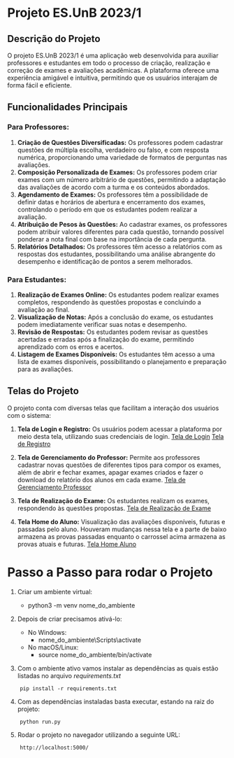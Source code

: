 # Projeto ES.UnB 2023/1

## Descrição do Projeto

O projeto ES.UnB 2023/1 é uma aplicação web desenvolvida para auxiliar professores e estudantes em todo o processo de criação, realização e correção de exames e avaliações acadêmicas. A plataforma oferece uma experiência amigável e intuitiva, permitindo que os usuários interajam de forma fácil e eficiente.

## Funcionalidades Principais

### Para Professores:

1. **Criação de Questões Diversificadas:** Os professores podem cadastrar questões de múltipla escolha, verdadeiro ou falso, e com resposta numérica, proporcionando uma variedade de formatos de perguntas nas avaliações.
2. **Composição Personalizada de Exames:** Os professores podem criar exames com um número arbitrário de questões, permitindo a adaptação das avaliações de acordo com a turma e os conteúdos abordados.
3. **Agendamento de Exames:** Os professores têm a possibilidade de definir datas e horários de abertura e encerramento dos exames, controlando o período em que os estudantes podem realizar a avaliação.
4. **Atribuição de Pesos às Questões:** Ao cadastrar exames, os professores podem atribuir valores diferentes para cada questão, tornando possível ponderar a nota final com base na importância de cada pergunta.
5. **Relatórios Detalhados:** Os professores têm acesso a relatórios com as respostas dos estudantes, possibilitando uma análise abrangente do desempenho e identificação de pontos a serem melhorados.

### Para Estudantes:

1. **Realização de Exames Online:** Os estudantes podem realizar exames completos, respondendo às questões propostas e concluindo a avaliação ao final.
2. **Visualização de Notas:** Após a conclusão do exame, os estudantes podem imediatamente verificar suas notas e desempenho.
3. **Revisão de Respostas:** Os estudantes podem revisar as questões acertadas e erradas após a finalização do exame, permitindo aprendizado com os erros e acertos.
4. **Listagem de Exames Disponíveis:** Os estudantes têm acesso a uma lista de exames disponíveis, possibilitando o planejamento e preparação para as avaliações.

## Telas do Projeto

O projeto conta com diversas telas que facilitam a interação dos usuários com o sistema:

1. **Tela de Login e Registro:** Os usuários podem acessar a plataforma por meio desta tela, utilizando suas credenciais de login.
   [Tela de Login](https://imgur.com/WYiUkCv)
   [Tela de Registro](https://imgur.com/3hvtJL0)

3. **Tela de Gerenciamento do Professor:** Permite aos professores cadastrar novas questões de diferentes tipos para compor os exames, além de abrir e fechar exames, apagar exames criados e fazer o download do relatório dos alunos em cada exame.
   [Tela de Gerenciamento Professor](https://imgur.com/OFAjvQo)

4. **Tela de Realização do Exame:** Os estudantes realizam os exames, respondendo às questões propostas.
   [Tela de Realização de Exame](https://imgur.com/srwvGUy)

5. **Tela Home do Aluno:** Visualização das avaliações disponíveis, futuras e passadas pelo aluno. Houveram mudanças nessa tela e a parte de baixo armazena as provas passadas enquanto o carrossel acima armazena as provas atuais e futuras.
   [Tela Home Aluno](https://imgur.com/tynuD8n)

# Passo a Passo para rodar o Projeto

1. Criar um ambiente virtual:
    - python3 -m venv nome_do_ambiente
2. Depois de criar precisamos ativá-lo:
    - No Windows:
      - nome_do_ambiente\Scripts\activate
    - No macOS/Linux:
      - source nome_do_ambiente/bin/activate

3. Com o ambiente ativo vamos instalar as dependências as quais estão listadas no arquivo *requirements.txt*
```shell
    pip install -r requirements.txt
```

4. Com as dependências instaladas basta executar, estando na raiz do projeto:
```shell
    python run.py
```
5. Rodar o projeto no navegador utilizando a seguinte URL:
```shell
    http://localhost:5000/
```
